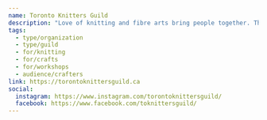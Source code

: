 ```yaml
---
name: Toronto Knitters Guild
description: "Love of knitting and fibre arts bring people together. The Toronto Knitters Guild advances this art and community, with benefits that reach far beyond. Members are inter-generational, come from a wide variety of backgrounds, and range in knitting skills from novice to master knitter. The guild hosts monthly meetings from September to June, workshops, and the annual Knitters Frolic fibre festival."
tags:
  - type/organization
  - type/guild
  - for/knitting
  - for/crafts
  - for/workshops
  - audience/crafters
link: https://torontoknittersguild.ca
social:
  instagram: https://www.instagram.com/torontoknittersguild/
  facebook: https://www.facebook.com/toknittersguild/
---
```


